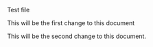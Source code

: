 Test file

This will be the first change to this document

This will be the second change to this document.
